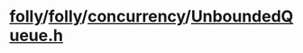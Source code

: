 # [folly](https://github.com/facebook/folly)/[folly](https://github.com/facebook/folly/tree/main/folly)/[concurrency](https://github.com/facebook/folly/tree/main/folly/concurrency)/[**UnboundedQueue.h**](https://github.com/facebook/folly/blob/main/folly/concurrency/UnboundedQueue.h)